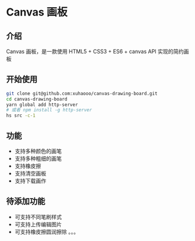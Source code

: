 # Canvas 画板
## 介绍 
Canvas 画板，是一款使用 HTML5 + CSS3 + ES6 + canvas API 实现的简约画板 
## 开始使用
```bash
git clone git@github.com:xuhaooo/canvas-drawing-board.git
cd canvas-drawing-board
yarn global add http-server
# 或者 npm install -g http-server
hs src -c-1
```
## 功能 
- 支持多种颜色的画笔
- 支持多种粗细的画笔
- 支持橡皮擦
- 支持清空画板
- 支持下载画作 
## 待添加功能
- 可支持不同笔刷样式
- 可支持上传编辑图片
- 可支持橡皮擦圆润擦除
。。。
